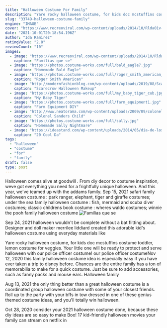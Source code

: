 ```yaml
---
title: "Halloween Costume For Family"
description: "Yare rocky halloween costume, for kids doc mcstuffins costume toddler, lemon costume for veggies. Your little one will be ready to protect and serve halloween with our police officer costume! our police officer costume"
slug: "33749-halloween-costume-family"
engine: "IMAGE"
cover: "https://www.recreoviral.com/wp-content/uploads/2014/10/RldaO1v-1.jpg"
date: "2021-10-01T20:18:54.196Z"
author: "Ida Ramirez"
ratingValue: "2.8"
reviewCount: "10"
images:
  - image: "https://www.recreoviral.com/wp-content/uploads/2014/10/RldaO1v-1.jpg"
    caption: "Familias que se"
  - image: "https://photos.costume-works.com/full/bald_eagle7.jpg"
    caption: "Homemade Bald Eagle"
  - image: "https://photos.costume-works.com/full/roger_smith_american_dad1.jpg"
    caption: "Roger Smith American"
  - image: "http://modernfashionblog.com/wp-content/uploads/2019/08/Scarecrow-Halloween-Makeup-Looks-Ideas-2019-9.jpg"
    caption: "Scarecrow Halloween Makeup"
  - image: "https://photos.costume-works.com/full/my_baby_tiger_cub.jpg"
    caption: "My Baby Tiger"
  - image: "https://photos.costume-works.com/full/farm_equipment1.jpg"
    caption: "Farm Equipment DIY"
  - image: "http://www.neatorama.com/wp-content/uploads/2009/09/colonel_sanders_costume.jpg"
    caption: "Colonel Sanders Child"
  - image: "https://photos.costume-works.com/full/sally.jpg"
    caption: "Homemade Sally Nightmare"
  - image: "https://ideastand.com/wp-content/uploads/2014/05/dia-de-los-muertos/7-sugar-skull-makeup.jpg"
    caption: "20 Cool Da"
tags:
  - "halloween"
  - "costume"
  - "for"
  - "family"
draft: false
type: post
---
```


Halloween comes alive at goodwill . From diy decor to costume inspiration, weve got everything you need for a frightfully unique halloween. And this year, we've teamed up with the addams family. Sep 15, 2021 safari family halloween costume : park ranger, elephant, tiger and giraffe costumes; under the sea family halloween costume : fish, mermaid and scuba diver costumes; classic childrens book costume : wheres waldo costumes; winnie the pooh family halloween costume
![Familias que se](https://www.recreoviral.com/wp-content/uploads/2014/10/RldaO1v-1.jpg "Familias que se")

Sep 24, 2021 halloween wouldn&#39;t be complete without a bat flitting about. Designer and doll maker merrilee liddiard created this adorable kid&#39;s halloween costume using everyday materials like
<!--inArticleAds-->

<!--galleryOne-->

Yare rocky halloween costume, for kids doc mcstuffins costume toddler, lemon costume for veggies. Your little one will be ready to protect and serve halloween with our police officer costume! our police officer costumeNov 12, 2020 this family halloween costume idea is especially easy if you have ever taken a trip to disney before. Chances are the entire family has a ton of memorabilia to make for a quick costume. Just be sure to add accessories, such as fanny packs and mouse ears. Halloween family
<!--inArticleAds-->

<!--galleryTwo-->

Aug 13, 2021 the only thing better than a great halloween costume is a coordinated group halloween costume with some of your closest friends. Roll up to the party with your bffs in tow dressed in one of these genius themed costume ideas, and you'll totally win halloween.
<!--galleryThree-->

Oct 28, 2020 consider your 2021 halloween costume done, because these diy ideas are so easy to make  Boo! 17 kid-friendly halloween movies your family can stream on netflix in